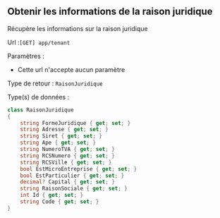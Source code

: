 ## <span id='raisonjuridique'>Obtenir les informations de la raison juridique</span>

Récupère les informations sur la raison juridique

Url :`[GET] app/tenant`

Paramètres : 

- Cette url n'accepte aucun paramètre

Type de retour : `RaisonJuridique`

Type(s) de données :

```csharp
class RaisonJuridique
{
	string FormeJuridique { get; set; }
	string Adresse { get; set; }
	string Siret { get; set; }
	string Ape { get; set; }
	string NumeroTVA { get; set; }
	string RCSNumero { get; set; }
	string RCSVille { get; set; }
	bool EstMicroEntreprise { get; set; }
	bool EstParticulier { get; set; }
	decimal? Capital { get; set; }
	string RaisonSociale { get; set; }
	int Id { get; set; }
	string Code { get; set; }
}

```

